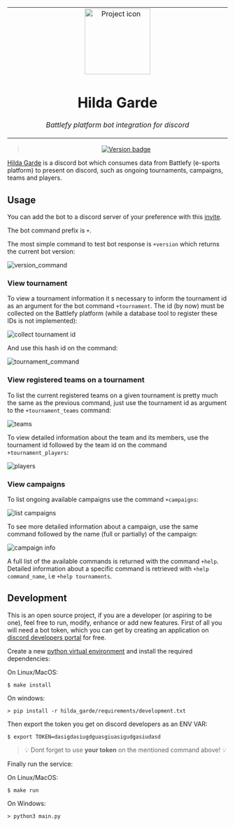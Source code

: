 <table align="center"><tr><td align="center" width="9999">

<img src="https://i.pinimg.com/600x315/fd/cc/26/fdcc26928abc213a03fba4536b7b2fa9.jpg" align="center" width="150" alt="Project icon">

# Hilda Garde

*Battlefy platform bot integration for discord*
</td></tr></table>


<div align="center">

> [![Version badge](https://img.shields.io/badge/version-0.0.1-silver.svg)]()

</div>

[Hilda Garde](https://finalfantasy.fandom.com/wiki/Hilda_Garde#Hilda_Garde_I) is a discord bot which consumes data from Battlefy (e-sports platform) to present on discord, such as ongoing tournaments, campaigns, teams and players.

## Usage

You can add the bot to a discord server of your preference with this [invite](https://discord.com/api/oauth2/authorize?client_id=939520804033536040&permissions=378880&scope=bot).

The bot command prefix is `+`.

The most simple command to test bot response is `+version` which returns the current bot version:

![version_command](https://uploaddeimagens.com.br/images/003/708/145/full/Captura_de_Tela_2022-02-05_a%CC%80s_13.52.14.png?1644080083)

### View tournament

To view a tournament information it s necessary to inform the tournament id as an argument for the bot command `+tournament`. The id (by now) must be collected on the Battlefy platform (while a database tool to register these IDs is not implemented):

![collect tournament id](https://static.invenglobal.com/upload/image/2019/07/05/r1562343292250060.png)

And use this hash id on the command:

![tournament_command](https://uploaddeimagens.com.br/images/003/708/153/full/Captura_de_Tela_2022-02-05_a%CC%80s_14.01.50.png?1644080529)


### View registered teams on a tournament

To list the current registered teams on a given tournament is pretty much the same as the previous command, just use the tournament id as argument to the `+tournament_teams` command:


![teams](https://uploaddeimagens.com.br/images/003/708/162/full/Captura_de_Tela_2022-02-05_a%CC%80s_14.04.50.png?1644080800)


To view detailed information about the team and its members, use the tournament id followed by the team id on the command `+tournament_players`:

![players](https://uploaddeimagens.com.br/images/003/708/164/full/Captura_de_Tela_2022-02-05_a%CC%80s_14.08.52.png?1644080978)

### View campaigns

To list ongoing available campaigns use the command `+campaigns`:

![list campaigns](https://uploaddeimagens.com.br/images/003/708/166/full/Captura_de_Tela_2022-02-05_a%CC%80s_14.11.06.png?1644081147)

To see more detailed information about a campaign, use the same command followed by the name (full or partially) of the campaign:

![campaign info](https://uploaddeimagens.com.br/images/003/708/167/full/Captura_de_Tela_2022-02-05_a%CC%80s_14.11.32.png?1644081250)


A full list of the available commands is returned with the command `+help`. Detailed information about a specific command is retrieved with `+help command_name`, i.e `+help tournaments`.

## Development

This is an open source project, if you are a developer (or aspiring to be one), feel free to run, modify, enhance or add new features. First of all you will need a bot token, which you can get by creating an application on [discord developers portal](https://discord.com/developers/applications) for free.

Create a new [python virtual environment](https://docs.python.org/3/library/venv.html) and install the required dependencies:

On Linux/MacOS:

```
$ make install
```

On windows:

```
> pip install -r hilda_garde/requirements/development.txt
```

Then export the token you get on discord developers as an ENV VAR:

```
$ export TOKEN=dasigdasiugdguasgiuasigudgasiudasd
```

 
> :bulb: Dont forget to use **your token** on the mentioned command above! :bulb:

Finally run the service:

On Linux/MacOS:

```
$ make run
```

On Windows:

```
> python3 main.py
```
